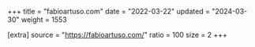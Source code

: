 +++
title = "fabioartuso.com"
date = "2022-03-22"
updated = "2024-03-30"
weight = 1553

[extra]
source = "https://fabioartuso.com/"
ratio = 100
size = 2
+++
